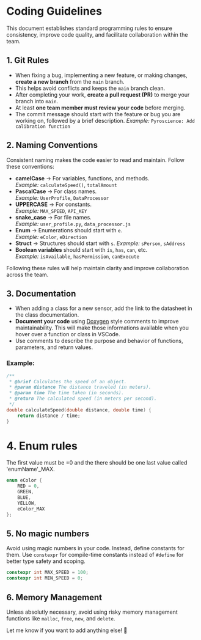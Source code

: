 # Coding Guidelines

This document establishes standard programming rules to ensure consistency, improve code quality, and facilitate collaboration within the team.

## 1. Git Rules

- When fixing a bug, implementing a new feature, or making changes, **create a new branch** from the `main` branch.
- This helps avoid conflicts and keeps the `main` branch clean.
- After completing your work, **create a pull request (PR)** to merge your branch into `main`.
- At least **one team member must review your code** before merging.
- The commit message should start with the feature or bug you are working on, followed by a brief description.
 _Example:_ `Pyroscience: Add calibration function`

## 2. Naming Conventions

Consistent naming makes the code easier to read and maintain. Follow these conventions:

- **camelCase** → For variables, functions, and methods.  
  _Example:_ `calculateSpeed()`, `totalAmount`
- **PascalCase** → For class names.  
  _Example:_ `UserProfile`, `DataProcessor`
- **UPPERCASE** → For constants.  
  _Example:_ `MAX_SPEED`, `API_KEY`
- **snake_case** → For file names.  
  _Example:_ `user_profile.py`, `data_processor.js`
- **Enum** → Enumerations should start with `e`.  
  _Example:_ `eColor`, `eDirection`
- **Struct** → Structures should start with `s`.
  _Example:_ `sPerson`, `sAddress`
- **Boolean variables** should start with `is`, `has`, `can`, etc.  
  _Example:_ `isAvailable`, `hasPermission`, `canExecute`

Following these rules will help maintain clarity and improve collaboration across the team.

## 3. Documentation

- When adding a class for a new sensor, add the link to the datasheet in the class documentation.
- **Document your code** using [Doxygen](https://www.doxygen.nl/) style comments to improve maintainability.  This will make those informations available when you hover over a function or class in VSCode.
- Use comments to describe the purpose and behavior of functions, parameters, and return values.

### Example:

```cpp
/**
 * @brief Calculates the speed of an object.
 * @param distance The distance traveled (in meters).
 * @param time The time taken (in seconds).
 * @return The calculated speed (in meters per second).
 */
double calculateSpeed(double distance, double time) {
    return distance / time;
}
```

# 4. Enum rules

The first value must be =0 and the there should be one last value called 'enumName'_MAX. 

```cpp
enum eColor {
    RED = 0,
    GREEN,
    BLUE,
    YELLOW,
    eColor_MAX
};
```

## 5. No magic numbers

Avoid using magic numbers in your code. Instead, define constants for them. Use `constexpr` for compile-time constants instead of `#define` for better type safety and scoping.

```cpp
constexpr int MAX_SPEED = 100;
constexpr int MIN_SPEED = 0;
```

## 6. Memory Management

Unless absolutly necessary, avoid using risky memory management functions like `malloc`, `free`, `new`, and `delete`. 


Let me know if you want to add anything else! 🚀
